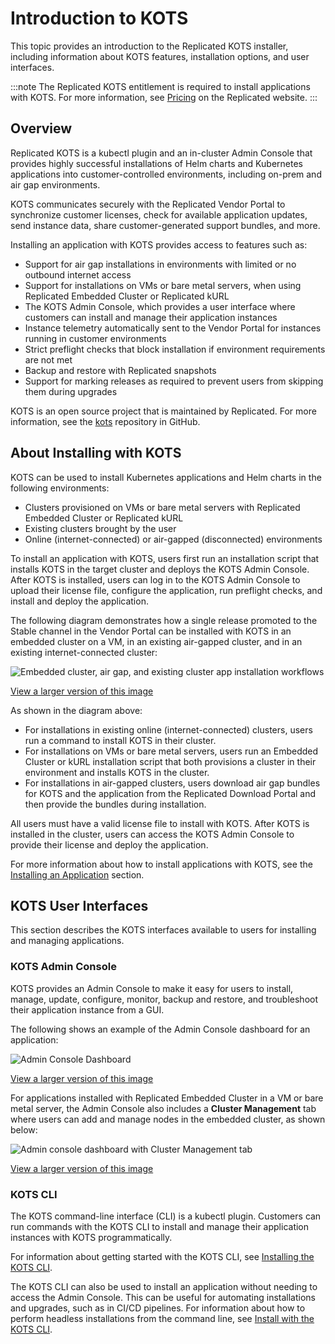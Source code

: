 # Introduction to KOTS

This topic provides an introduction to the Replicated KOTS installer, including information about KOTS features, installation options, and user interfaces.

:::note
The Replicated KOTS entitlement is required to install applications with KOTS. For more information, see [Pricing](https://www.replicated.com/pricing) on the Replicated website.
:::

## Overview

Replicated KOTS is a kubectl plugin and an in-cluster Admin Console that provides highly successful installations of Helm charts and Kubernetes applications into customer-controlled environments, including on-prem and air gap environments.

KOTS communicates securely with the Replicated Vendor Portal to synchronize customer licenses, check for available application updates, send instance data, share customer-generated support bundles, and more.

Installing an application with KOTS provides access to features such as:

* Support for air gap installations in environments with limited or no outbound internet access
* Support for installations on VMs or bare metal servers, when using Replicated Embedded Cluster or Replicated kURL
* The KOTS Admin Console, which provides a user interface where customers can install and manage their application instances
* Instance telemetry automatically sent to the Vendor Portal for instances running in customer environments
* Strict preflight checks that block installation if environment requirements are not met
* Backup and restore with Replicated snapshots
* Support for marking releases as required to prevent users from skipping them during upgrades

KOTS is an open source project that is maintained by Replicated. For more information, see the [kots](https://github.com/replicatedhq/kots) repository in GitHub.

## About Installing with KOTS

KOTS can be used to install Kubernetes applications and Helm charts in the following environments:
* Clusters provisioned on VMs or bare metal servers with Replicated Embedded Cluster or Replicated kURL
* Existing clusters brought by the user
* Online (internet-connected) or air-gapped (disconnected) environments

To install an application with KOTS, users first run an installation script that installs KOTS in the target cluster and deploys the KOTS Admin Console. After KOTS is installed, users can log in to the KOTS Admin Console to upload their license file, configure the application, run preflight checks, and install and deploy the application.

The following diagram demonstrates how a single release promoted to the Stable channel in the Vendor Portal can be installed with KOTS in an embedded cluster on a VM, in an existing air-gapped cluster, and in an existing internet-connected cluster:

<img alt="Embedded cluster, air gap, and existing cluster app installation workflows" src="/images/kots-installation-overview.png"/>

[View a larger version of this image](/images/kots-installation-overview.png)

As shown in the diagram above: 
* For installations in existing online (internet-connected) clusters, users run a command to install KOTS in their cluster.
* For installations on VMs or bare metal servers, users run an Embedded Cluster or kURL installation script that both provisions a cluster in their environment and installs KOTS in the cluster.
* For installations in air-gapped clusters, users download air gap bundles for KOTS and the application from the Replicated Download Portal and then provide the bundles during installation.

All users must have a valid license file to install with KOTS. After KOTS is installed in the cluster, users can access the KOTS Admin Console to provide their license and deploy the application.

For more information about how to install applications with KOTS, see the [Installing an Application](/enterprise/installing-overview) section.

## KOTS User Interfaces

This section describes the KOTS interfaces available to users for installing and managing applications.

### KOTS Admin Console

KOTS provides an Admin Console to make it easy for users to install, manage, update, configure, monitor, backup and restore, and troubleshoot their application instance from a GUI.

The following shows an example of the Admin Console dashboard for an application:

![Admin Console Dashboard](/images/guides/kots/application.png)

[View a larger version of this image](/images/guides/kots/application.png)

For applications installed with Replicated Embedded Cluster in a VM or bare metal server, the Admin Console also includes a **Cluster Management** tab where users can add and manage nodes in the embedded cluster, as shown below:

![Admin console dashboard with Cluster Management tab](/images/gitea-ec-ready.png)

[View a larger version of this image](/images/gitea-ec-ready.png)

### KOTS CLI

The KOTS command-line interface (CLI) is a kubectl plugin. Customers can run commands with the KOTS CLI to install and manage their application instances with KOTS programmatically.

For information about getting started with the KOTS CLI, see [Installing the KOTS CLI](/reference/kots-cli-getting-started).

The KOTS CLI can also be used to install an application without needing to access the Admin Console. This can be useful for automating installations and upgrades, such as in CI/CD pipelines. For information about how to perform headless installations from the command line, see [Install with the KOTS CLI](/enterprise/installing-existing-cluster-automation).